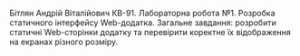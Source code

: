 Бітлян Андрій Віталійович КВ-91. 
Лабораторна робота №1. 
Розробка статичного інтерфейсу Web-додатка. 
Загальне завдання: розробити статичні Web-сторінки додатку та перевірити коректне їх відображення на екранах різного розміру. 

